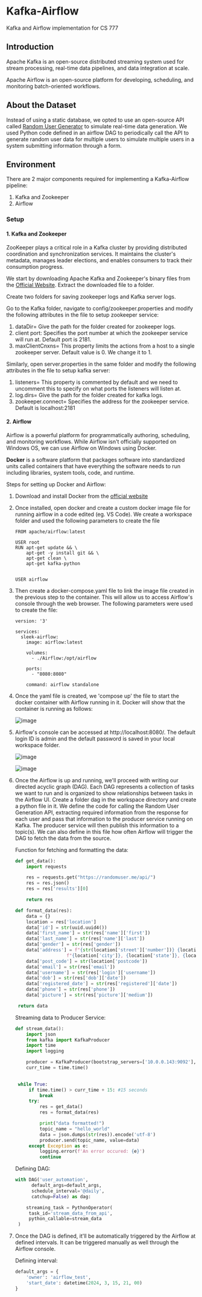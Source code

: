 # Kafka-Airflow
Kafka and Airflow implementation for CS 777

## Introduction
Apache Kafka is an open-source distributed streaming system used for stream processing, real-time data pipelines, and data integration at scale. 

Apache Airflow is an open-source platform for developing, scheduling, and monitoring batch-oriented workflows.

## About the Dataset

Instead of using a static database, we opted to use an open-source API called [Random User Generator](https://randomuser.me/) to simulate real-time data generation. We used Python code defined in an airflow DAG to periodically call the API to generate random user data for multiple users to simulate multiple users in a system submitting information through a form.

## Environment
There are 2 major components required for implementing a Kafka-Airflow pipeline:
1. Kafka and Zookeeper
3. Airflow

### Setup
#### 1. Kafka and Zookeeper

ZooKeeper plays a critical role in a Kafka cluster by providing distributed coordination and synchronization services. It maintains the cluster's metadata, manages leader elections, and enables consumers to track their consumption progress.

We start by downloading Apache Kafka and Zookeeper's binary files from the [Official Website](https://kafka.apache.org/downloads).
Extract the downloaded file to a folder.

Create two folders for saving zookeeper logs and Kafka server logs.

Go to the Kafka folder, navigate to config/zookeeper.properties and modify the following attributes in the file to setup zookeeper service:
1. dataDir= Give the path for the folder created for zookeeper logs.
2. client port: Specifies the port number at which the zookeeper service will run at. Default port is 2181.
3. maxClientCnxns= This property limits the actions from a host to a single zookeeper server. Default value is 0. We change it to 1.

   

Similarly, open server.properties in the same folder and modify the following attributes in the file to setup kafka server:
1. listeners= This property is commented by default and we need to uncomment this to specify on what ports the listeners will listen at.
2. log.dirs= Give the path for the folder created for kafka logs.
3. zookeeper.connect= Specifies the address for the zookeeper service. Default is localhost:2181


#### 2. Airflow
Airflow is a powerful platform for programmatically authoring, scheduling, and monitoring workflows. While Airflow isn't officially supported on Windows OS, we can use Airflow on Windows using Docker. 

**Docker** is a software platform that packages software into standardized units called containers that have everything the software needs to run including libraries, system tools, code, and runtime.

Steps for setting up Docker and Airflow:
1. Download and install Docker from the [official website](https://docs.docker.com/desktop/install/windows-install/)
2. Once installed, open docker and create a custom docker image file for running airflow in a code edited (eg. VS Code). We create a workspace folder and used the following parameters to create the file

   ```docker
   FROM apache/airflow:latest

   USER root
   RUN apt-get update && \
       apt-get -y install git && \
       apt-get clean \
       apt-get kafka-python


   USER airflow
   ```

4. Then create a docker-compose.yaml file to link the image file created in the previous step to the container. This will allow us to access Airflow's console through the web browser. The following parameters were used to create the file:

   ```docker
   version: '3'

   services:
     sleek-airflow:
       image: airflow:latest

       volumes:
         - ./Airflow:/opt/airflow

       ports:
         - "8080:8080"
      
       command: airflow standalone
   ```
6. Once the yaml file is created, we 'compose up' the file to start the docker container with Airflow running in it. Docker will show that the container is running as follows:

   ![image](https://github.com/nishant1695/Kafka-Airflow-CS777/assets/20843966/828d0304-052f-4d2b-832a-dfc31e3da7cf)

7. Airflow's console can be accessed at http://localhost:8080/. The default login ID is admin and the default password is saved in your local workspace folder.

   ![image](https://github.com/nishant1695/Kafka-Airflow-CS777/assets/20843966/6e7cbded-67b9-4263-8d71-72601c6cc3a8)

   ![image](https://github.com/nishant1695/Kafka-Airflow-CS777/assets/20843966/32ee0663-4812-4a3b-9412-7d7c9608eff1)


9. Once the Airflow is up and running, we'll proceed with writing our directed acyclic graph (DAG). Each DAG represents a collection of tasks we want to run and is organized to show relationships between tasks in the Airflow UI. Create a folder dag in the workspace directory and create a python file in it. We define the code for calling the Random User Generation API, extracting required information from the response for each user and pass that information to the producer service running on Kafka. The producer service will then publish this information to a topic(s). We can also define in this file how often Airflow will trigger the DAG to fetch the data from the source.

   Function for fetching and formatting the data:

   ```python
   def get_data():
       import requests

       res = requests.get("https://randomuser.me/api/")
       res = res.json()
       res = res['results'][0]

       return res

   def format_data(res):
       data = {}
       location = res['location']
       data['id'] = str(uuid.uuid4())
       data['first_name'] = str(res['name']['first'])
       data['last_name'] = str(res['name']['last'])
       data['gender'] = str(res['gender'])
       data['address'] = f"{str(location['street']['number'])} {location['street']['name']}, " \
                      f"{location['city']}, {location['state']}, {location['country']}"
       data['post_code'] = str(location['postcode'])
       data['email'] = str(res['email'])
       data['username'] = str(res['login']['username'])
       data['dob'] = str(res['dob']['date'])
       data['registered_date'] = str(res['registered']['date'])
       data['phone'] = str(res['phone'])
       data['picture'] = str(res['picture']['medium'])

    return data
   ```

   Streaming data to Producer Service:

   ```python
   def stream_data():
       import json
       from kafka import KafkaProducer
       import time
       import logging

       producer = KafkaProducer(bootstrap_servers=['10.0.0.143:9092'], max_block_ms=5000)
       curr_time = time.time()

    
    while True:
        if time.time() > curr_time + 15: #15 seconds
            break
        try:
            res = get_data()
            res = format_data(res)

            print("data formatted!")
            topic_name = "hello_world"
            data = json.dumps(str(res)).encode('utf-8')
            producer.send(topic_name, value=data)
        except Exception as e:
            logging.error(f'An error occured: {e}')
            continue
   ```

   Defining DAG:

   ```python
   with DAG('user_automation',
         default_args=default_args,
         schedule_interval='@daily',
         catchup=False) as dag:

       streaming_task = PythonOperator(
        task_id='stream_data_from_api',
        python_callable=stream_data
    )
   ```

10. Once the DAG is defined, it'll be automatically triggered by the Airflow at defined intervals. It can be triggered manually as well through the Airflow console.

    Defining interval:

      ```python
      default_args = {
          'owner': 'airflow_test',
          'start_date': datetime(2024, 3, 15, 21, 00)
      }
      ```


